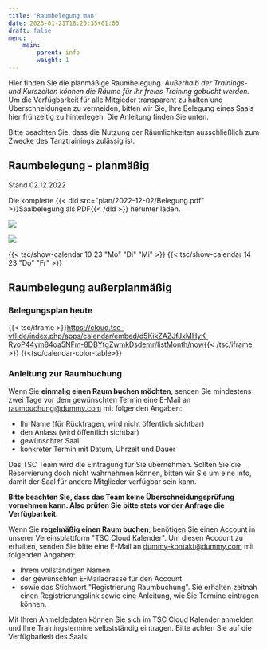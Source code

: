 ```yaml
---
title: "Raumbelegung man"
date: 2023-01-21T18:20:35+01:00
draft: false
menu:
    main:
        parent: info
        weight: 1
---
```

Hier finden Sie die planmäßige Raumbelegung. 
_Außerhalb der Trainings- und Kurszeiten können die Räume für Ihr freies Training gebucht werden._
 Um die Verfügbarkeit für alle Mitgieder transparent zu halten und Überschneidungen zu vermeiden, bitten wir Sie, Ihre Belegung eines Saals hier frühzeitig zu hinterlegen. Die Anleitung finden Sie unten. 

Bitte beachten Sie, dass die Nutzung der Räumlichkeiten ausschließlich zum Zwecke des Tanztrainings zulässig ist. 

## Raumbelegung - planmäßig

Stand 02.12.2022

Die komplette {{< dld src="plan/2022-12-02/Belegung.pdf" >}}Saalbelegung als PDF{{< /dld >}} herunter laden.


![](plan/2022-12-02/Saalbelegung_A.jpg)

![](plan/2022-12-02/Saalbelegung_B.jpg)

{{< tsc/show-calendar 10 23 "Mo" "Di" "Mi" >}}
{{< tsc/show-calendar 14 23 "Do" "Fr" >}}


## Raumbelegung außerplanmäßig

### Belegungsplan heute

{{< tsc/iframe >}}https://cloud.tsc-vfl.de/index.php/apps/calendar/embed/d5KikZAZJfJxMHyK-RyoP44ym84oa5NFm-8DBYtgZwmkDsdemr/listMonth/now{{< /tsc/iframe >}}
{{<tsc/calendar-color-table>}}


### Anleitung zur Raumbuchung
Wenn Sie **einmalig einen Raum buchen möchten**, senden Sie mindestens zwei Tage vor dem gewünschten Termin eine E-Mail an raumbuchung@dummy.com mit folgenden Angaben: 
- Ihr Name (für Rückfragen, wird nicht öffentlich sichtbar)
- den Anlass (wird öffentlich sichtbar)
- gewünschter Saal
- konkreter Termin mit Datum, Uhrzeit und Dauer

Das TSC Team wird die Eintragung für Sie übernehmen. Sollten Sie die Reservierung doch nicht wahrnehmen können, bitten wir Sie um eine Info, damit der Saal für andere Mitglieder verfügbar sein kann. 

**Bitte beachten Sie, dass das Team keine Überschneidungsprüfung vornehmen kann. Also prüfen Sie bitte stets vor der Anfrage die Verfügbarkeit.**

Wenn Sie **regelmäßig einen Raum buchen**, benötigen Sie einen Account in unserer Vereinsplattform "TSC Cloud Kalender". Um diesen Account zu erhalten, senden Sie bitte eine E-Mail an dummy-kontakt@dummy.com mit folgenden Angaben: 
- Ihrem vollständigen Namen
- der gewünschten E-Mailadresse für den Account 
- sowie das Stichwort "Registrierung Raumbuchung".
Sie erhalten zeitnah einen Registrierungslink sowie eine Anleitung, wie Sie Termine eintragen können. 

Mit Ihren Anmeldedaten können Sie sich im TSC Cloud Kalender anmelden und Ihre Trainingstermine selbstständig eintragen. Bitte achten Sie auf die Verfügbarkeit des Saals! 
